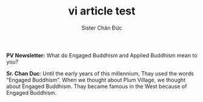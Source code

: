 ﻿---
title: vi article test
author: Sister Chân Đức
---

<!-- Interview with Sister Chan Duc, 6.11.2022 -->

**PV Newsletter:** What do Engaged Buddhism and Applied Buddhism mean to you?

**Sr. Chan Duc**: Until the early years of this millennium, Thay used the words “Engaged Buddhism”. When we thought about Plum Village, we thought about Engaged Buddhism. Thay became famous in the West because of Engaged Buddhism.
